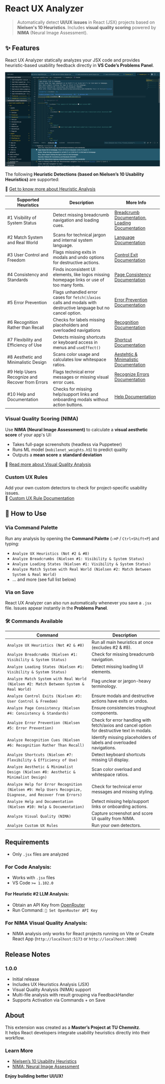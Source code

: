# React UX Analyzer

> Automatically detect **UI/UX issues** in React (JSX) projects based on **Nielsen's 10 Heuristics**. 
> Includes **visual quality scoring** powered by **NIMA** (Neural Image Assessment).

## ✨ Features

React UX Analyzer statically analyzes your JSX code and provides heuristic-based usability feedback directly in **VS Code’s Problems Panel**.

![A first impression of the React UX Analyzer](./images/react-ux-anaylzer-action.png "The React UX Analyzer in action scanning usability issues via heuristics.")

The following **Heuristic Detections (based on Nielsen’s 10 Usability Heuristics)** are supported:

📄 [Get to know more about Heuristic Analysis](./src/heuristics/HEURISTICS.md)

| Supported Heuristics                        | Description | More Info |
|-----------------------------------------------|-------------|-----------------|
| #1 Visibility of System Status                | Detect missing breadcrumb navigation and loading cues. | [Breadcrumb Documentation](./1-visibility-system-status/BREADCRUMB-DETECTION.md), [Loading Documentation](./1-visibility-system-status/LOADING-DETECTION.md) |
| #2 Match System and Real World                | Scans for technical jargon and internal system language. | [Language Documentation](./2-match-system-with-real-world/LANGUAGE-DETECTION.md) |
| #3 User Control and Freedom                   | Flags missing exits in modals and undo options for destructive actions. | [Control Exit Documentation](./3-user-control-freedom/CONTROL-EXIT-DETECTION.md) |
| #4 Consistency and Standards                  | Finds inconsistent UI elements, like logos missing homepage links or use of too many fonts.  | [Page Consistency Documentation](./4-consistency-and-standards/PAGE-CONSISTENCY-DETECTION.md) |
| #5 Error Prevention                           | Flags unhandled error cases for `fetch()`/`axios` calls and modals with destructive language but no cancel option.  | [Error Prevention Documentation](./5-error-prevention/ERROR-PREVENTION-DETECTION.md) |
| #6 Recognition Rather than Recall             | Checks for labels missing placeholders and overloaded navigations | [Recognition Documentation](./6-recognition-rather-recall/RECOGNITION-DETECTION.md) |
| #7 Flexibility and Efficiency of Use          | Detects missing shortcuts or keyboard access in menus and `useEffect()` | [Shortcut Documentation](./7-flexibility-and-efficiency/SHORTCUT-DETECTION.md) |
| #8 Aesthetic and Minimalistic Design      | Scans color usage and calculates low whitespace ratios. |[Aestehtic & Minimalistic Documentation](./8-aesthetic-minimalist-design/AESTHETIC-MINIMALSIM-DETECTION.md) |
| #9 Help Users Recognize and Recover from Errors | Flags technical error messages or missing visual error cues. | [Recognize Errors Documentation](./9-help-recognize-diagnose-recover-errors/HELP-RECOGNIZE-ERRORS-DETECTION.md) |
| #10 Help and Documentation                    | Checks for missing help/support links and onboarding modals without action buttons. | [Help Documentation](./10-help-and-documentation/HELP-DETECTION.md) |


### Visual Quality Scoring (NIMA)
Use **NIMA (Neural Image Assessment)** to calculate a **visual aesthetic score** of your app's UI:

- Takes full-page screenshots (headless via Puppeteer)
- Runs ML model (`mobilenet_weights.h5`) to predict quality
- Outputs a **mean score ± standard deviation**

📄 [Read more about Visual Quality Analysis](./src/visual-quality-analysis/VISUAL-ANALYSIS.md)

### Custom UX Rules

Add your own custom detectors to check for project-specific usability issues.  
📄 [Custom UX Rule Documentation](./utils/CUSTOM-RULES.md)

## 🚀 How to Use

### Via Command Palette
Run any analysis by opening the **Command Palette** (`⇧⌘P` / `Ctrl+Shift+P`) and typing:

- `Analyze UX Heuristics (Not #2 & #8)`
- `Analyze Breadcrumbs (Nielsen #1: Visibility & System Status)`
- `Analyze Loading States (Nielsen #1: Visibility & System Status)`
- `Analyze Match System with Real World (Nielsen #2: Match Between System & Real World)`
- ... and more (see full list below)

### Via on Save
React UX Analyzer can also run automatically whenever you save a `.jsx` file. 
Issues appear instantly in the **Problems Panel**.

### 🛠 Commands Available
| Command | Description |
|-----------|-----------------|
| `Analyze UX Heuristics (Not #2 & #8)` |  Run all main heuristics at once (excludes #2 & #8). |
| `Analyze Breadcrumbs (Nielsen #1: Visibility & System Status)` | Check for missing breadcrumb navigation. |
| `Analyze Loading States (Nielsen #1: Visibility & System Status)` | Detect missing loading UI elements. |
| `Analyze Match System with Real World (Nielsen #2: Match Between System & Real World)` | Flag unclear or jargon-heavy terminology. |
| `Analyze Control Exits (Nielsen #3: User Control & Freedom)` | Ensure modals and destructive actions have exits or undos. |
| `Analyze Page Consistency (Nielsen #4: Consistency & Standards)` | Ensure consistencies troughout components. |
| `Analyze Error Prevention (Nielsen #5: Error Prevention)` | Check for error handling with fetch/axios and cancel option for destructive text in modals. |
| `Analyze Recognition Cues (Nielsen #6: Recognition Rather Than Recall)` | Identify missing placeholders of labels and overloaded navigations. |
| `Analyze Shortcuts (Nielsen #7: Flexibility & Efficiency of Use)` | Detect keyboard shortcuts missing UI display. |
| `Analyze Aesthetic & Minimalist Design (Nielsen #8: Aesthetic & Minimalist Design)` | Scan color overload and whitespace ratios. |
| `Analyze Help for Error Recognition (Nielsen #9: Help Users Recognize, Diagnose, and Recover from Errors)` | Check for technical error messages and missing styling. |
| `Analyze Help and Documentation (Nielsen #10: Help & Documentation)` | Detect missing help/support links or onboarding actions. |
| `Analyze Visual Quality (NIMA)` | Capture screenshot and score UI quality from NIMA. |
| `Analyze Custom UX Rules` | Run your own detectors. |

## Requirements
- Only `.jsx` files are analyzed

### For Code Analysis:
- Works with `.jsx` files 
- VS Code `>= 1.102.0`

#### For Heuristic #2 LLM Analysis:
- Obtain an API Key from [OpenRouter](https://openrouter.ai/settings/keys)
- Run Command: `🔑 Set OpenRouter API Key`

### For NIMA Visual Quality Analysis:
- NIMA analysis only works for React projects running on Vite or Create React App (`http://localhost:5173` or `http://localhost:3000`)

## Release Notes
### 1.0.0
- Initial release
- Includes UX Heuristics Analysis (JSX)
- Visual Quality Analysis (NIMA) support
- Multi-file analysis with result grouping via FeedbackHandler
- Supports Activation via Commands + on Save

## About
This extension was created as a **Master’s Project at TU Chemnitz**.  
It helps React developers integrate usability heuristics directly into their workflow.

### Learn More
- [Nielsen’s 10 Usability Heuristics](https://www.nngroup.com/articles/ten-usability-heuristics/)
- [NIMA: Neural Image Assessment](https://arxiv.org/abs/1709.05424)

**Enjoy building better UI/UX!**
